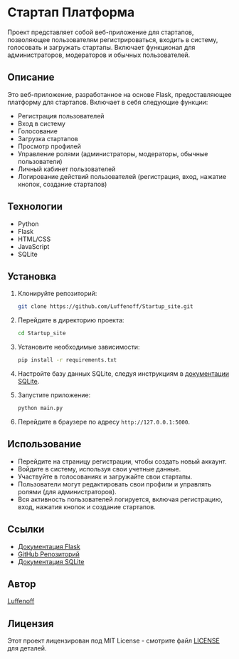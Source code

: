 # Стартап Платформа

Проект представляет собой веб-приложение для стартапов, позволяющее пользователям регистрироваться, входить в систему, голосовать и загружать стартапы. Включает функционал для администраторов, модераторов и обычных пользователей.

## Описание

Это веб-приложение, разработанное на основе Flask, предоставляющее платформу для стартапов. Включает в себя следующие функции:

- Регистрация пользователей
- Вход в систему
- Голосование
- Загрузка стартапов
- Просмотр профилей
- Управление ролями (администраторы, модераторы, обычные пользователи)
- Личный кабинет пользователей
- Логирование действий пользователей (регистрация, вход, нажатие кнопок, создание стартапов)

## Технологии

- Python
- Flask
- HTML/CSS
- JavaScript
- SQLite

## Установка

1. Клонируйте репозиторий:

   ```bash
   git clone https://github.com/Luffenoff/Startup_site.git
   ```

2. Перейдите в директорию проекта:

   ```bash
   cd Startup_site
   ```

3. Установите необходимые зависимости:

   ```bash
   pip install -r requirements.txt
   ```

4. Настройте базу данных SQLite, следуя инструкциям в [документации SQLite](https://www.sqlite.org/docs.html).

5. Запустите приложение:

   ```bash
   python main.py
   ```

6. Перейдите в браузере по адресу `http://127.0.0.1:5000`.

## Использование

- Перейдите на страницу регистрации, чтобы создать новый аккаунт.
- Войдите в систему, используя свои учетные данные.
- Участвуйте в голосованиях и загружайте свои стартапы.
- Пользователи могут редактировать свои профили и управлять ролями (для администраторов).
- Вся активность пользователей логируется, включая регистрацию, вход, нажатия кнопок и создание стартапов.

## Ссылки

- [Документация Flask](https://flask.palletsprojects.com/)
- [GitHub Репозиторий](https://github.com/Luffenoff/Startup_site)
- [Документация SQLite](https://www.sqlite.org/docs.html)

## Автор

[Luffenoff](https://github.com/Luffenoff)

## Лицензия

Этот проект лицензирован под MIT License - смотрите файл [LICENSE](LICENSE) для деталей.


